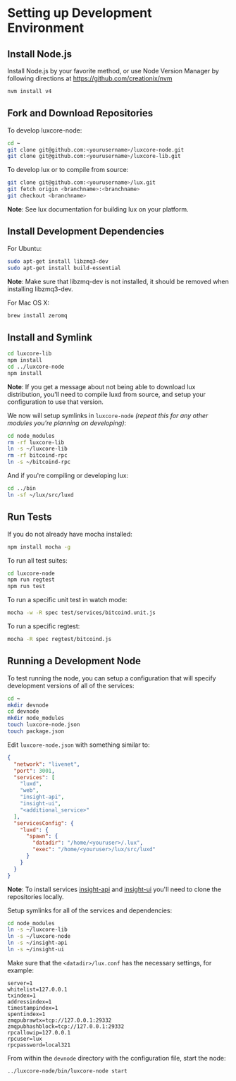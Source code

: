 # Setting up Development Environment

## Install Node.js

Install Node.js by your favorite method, or use Node Version Manager by following directions at https://github.com/creationix/nvm

```bash
nvm install v4
```

## Fork and Download Repositories

To develop luxcore-node:

```bash
cd ~
git clone git@github.com:<yourusername>/luxcore-node.git
git clone git@github.com:<yourusername>/luxcore-lib.git
```

To develop lux or to compile from source:

```bash
git clone git@github.com:<yourusername>/lux.git
git fetch origin <branchname>:<branchname>
git checkout <branchname>
```
**Note**: See lux documentation for building lux on your platform.


## Install Development Dependencies

For Ubuntu:
```bash
sudo apt-get install libzmq3-dev
sudo apt-get install build-essential
```
**Note**: Make sure that libzmq-dev is not installed, it should be removed when installing libzmq3-dev.


For Mac OS X:
```bash
brew install zeromq
```

## Install and Symlink

```bash
cd luxcore-lib
npm install
cd ../luxcore-node
npm install
```
**Note**: If you get a message about not being able to download lux distribution, you'll need to compile luxd from source, and setup your configuration to use that version.


We now will setup symlinks in `luxcore-node` *(repeat this for any other modules you're planning on developing)*:
```bash
cd node_modules
rm -rf luxcore-lib
ln -s ~/luxcore-lib
rm -rf bitcoind-rpc
ln -s ~/bitcoind-rpc
```

And if you're compiling or developing lux:
```bash
cd ../bin
ln -sf ~/lux/src/luxd
```

## Run Tests

If you do not already have mocha installed:
```bash
npm install mocha -g
```

To run all test suites:
```bash
cd luxcore-node
npm run regtest
npm run test
```

To run a specific unit test in watch mode:
```bash
mocha -w -R spec test/services/bitcoind.unit.js
```

To run a specific regtest:
```bash
mocha -R spec regtest/bitcoind.js
```

## Running a Development Node

To test running the node, you can setup a configuration that will specify development versions of all of the services:

```bash
cd ~
mkdir devnode
cd devnode
mkdir node_modules
touch luxcore-node.json
touch package.json
```

Edit `luxcore-node.json` with something similar to:
```json
{
  "network": "livenet",
  "port": 3001,
  "services": [
    "luxd",
    "web",
    "insight-api",
    "insight-ui",
    "<additional_service>"
  ],
  "servicesConfig": {
    "luxd": {
      "spawn": {
        "datadir": "/home/<youruser>/.lux",
        "exec": "/home/<youruser>/lux/src/luxd"
      }
    }
  }
}
```

**Note**: To install services [insight-api](https://github.com/bitpay/insight-api) and [insight-ui](https://github.com/bitpay/insight-ui) you'll need to clone the repositories locally.

Setup symlinks for all of the services and dependencies:

```bash
cd node_modules
ln -s ~/luxcore-lib
ln -s ~/luxcore-node
ln -s ~/insight-api
ln -s ~/insight-ui
```

Make sure that the `<datadir>/lux.conf` has the necessary settings, for example:
```
server=1
whitelist=127.0.0.1
txindex=1
addressindex=1
timestampindex=1
spentindex=1
zmqpubrawtx=tcp://127.0.0.1:29332
zmqpubhashblock=tcp://127.0.0.1:29332
rpcallowip=127.0.0.1
rpcuser=lux
rpcpassword=local321
```

From within the `devnode` directory with the configuration file, start the node:
```bash
../luxcore-node/bin/luxcore-node start
```
